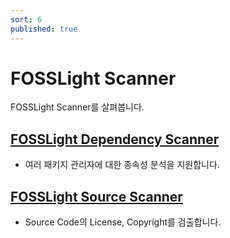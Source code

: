 ```yaml
---
sort: 6
published: true
---
```

# FOSSLight Scanner
FOSSLight Scanner를 살펴봅니다.

## [FOSSLight Dependency Scanner](1_dependency/README.md)
- 여러 패키지 관리자에 대한 종속성 분석을 지원합니다. 

## [FOSSLight Source Scanner](2_source/README.md)
- Source Code의 License, Copyright를 검출합니다.